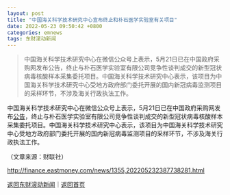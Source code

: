 ```yaml
---
layout: post
title: "中国海关科学技术研究中心宣布终止和朴石医学实验室有关项目"
date: 2022-05-23 09:50:42 +0800
categories: emnews
tags: 东财滚动新闻
---
```

> 中国海关科学技术研究中心在微信公众号上表示，5月21日已在中国政府采购网发布公告，终止与朴石医学实验室有限公司竞争性谈判成交的新型冠状病毒核酸样本采集委托项目。中国海关科学技术研究中心表示，该项目为中国海关科学技术研究中心受地方政府部门委托开展的国内新冠病毒监测项目的采样环节，不涉及海关行政执法工作。

<p>中国海关科学技术研究中心在微信公众号上表示，5月21日已在中国政府采购网发布<span id="Info.3332"><a href="http://data.eastmoney.com/notices/" class="infokey">公告</a></span>，终止与朴石医学实验室有限公司竞争性谈判成交的新型冠状病毒核酸样本采集委托项目。中国海关科学技术研究中心表示，该项目为中国海关科学技术研究中心受地方政府部门委托开展的国内新冠病毒监测项目的采样环节，不涉及海关行政执法工作。</p><p class="em_media">（文章来源：财联社）</p>

<http://finance.eastmoney.com/news/1355,202205232387738281.html>

[返回东财滚动新闻](//finews.withounder.com/emnews/)｜[返回首页](//finews.withounder.com/)
